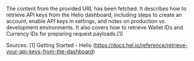 The content from the provided URL has been fetched. It describes how to retrieve API keys from the Helio dashboard, including steps to create an account, enable API keys in settings, and notes on production vs. development environments. It also covers how to retrieve Wallet IDs and Currency IDs for preparing request payloads.[1]

Sources:
[1] Getting Started - Helio (https://docs.hel.io/reference/retrieve-your-api-keys-from-the-dashboard)